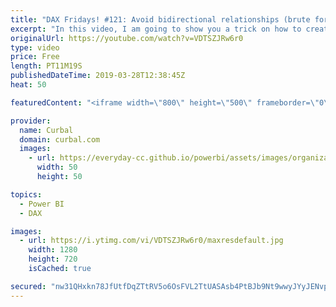 ```yaml
---
title: "DAX Fridays! #121: Avoid bidirectional relationships (brute force method)"
excerpt: "In this video, I am going to show you a trick on how to create power bi models like a pro, even when you are a beginner and do not understand modeling very well yet.  You still have to learn how to model in power bi, but this will get you far until you are there. Happy Friday!  Link to why you should"
originalUrl: https://youtube.com/watch?v=VDTSZJRw6r0
type: video
price: Free
length: PT11M19S
publishedDateTime: 2019-03-28T12:38:45Z
heat: 50

featuredContent: "<iframe width=\"800\" height=\"500\" frameborder=\"0\" src=\"https://www.youtube.com/embed/VDTSZJRw6r0\" allow=\"accelerometer; autoplay; encrypted-media; gyroscope; picture-in-picture\" allowfullscreen></iframe>"

provider:
  name: Curbal
  domain: curbal.com
  images:
    - url: https://everyday-cc.github.io/powerbi/assets/images/organizations/curbal.com-50x50.jpg
      width: 50
      height: 50

topics:
  - Power BI
  - DAX

images:
  - url: https://i.ytimg.com/vi/VDTSZJRw6r0/maxresdefault.jpg
    width: 1280
    height: 720
    isCached: true

secured: "nw31QHxkn78JfUtfDqZTtRV5o6OsFVL2TtUASAsb4PtBJb9Nt9wwyJYyJENvpM18BI6C238h002HvTClA32/1CV/YsD7kD3fGzt80ivUf2c6d0vlla1hBMc0697SUst9ynh7iG7nXHuk0S105suEnv2xQ6S6iRdlEr87nXl7qnGHKnkxw8l+eU+4P62j0oDuRFwZcHNuyXYBNAKsmoCJ7PNlLIattNZssGhlvfGGdi4k09HIOr266LXZcRZfx3i/F3wOy2ssf06APoloG5jjGKcyIzOL4GDpvFSFKeWTkd1CcYG506yG91w/PnSylFbj+L3MAyr3yN3LHLEorORmkaSVKfIHT7hwYxZ1Ad+qZ55NB3C7EWIWzYS5TNCUchNnYhg+fXIxWfMLPE7XS/lO3wVl7+cqaNxuSsQpgA74b94=;ADJ84bQPPEdTk0ATpmAvyQ=="
---
```


